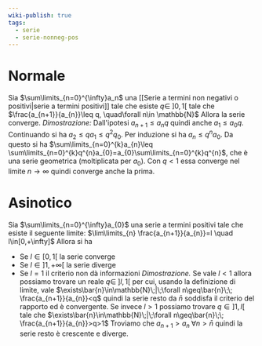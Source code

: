 ```yaml
---
wiki-publish: true
tags:
  - serie
  - serie-nonneg-pos
---
```

# Normale
Sia $\sum\limits_{n=0}^{\infty}a_n$ una [[Serie a termini non negativi o positivi|serie a termini positivi]] tale che esiste $q\in\;]0,1[$ tale che
$\frac{a_{n+1}}{a_{n}}\leq q, \quad\forall n\in \mathbb{N}$
Allora la serie converge.
*Dimostrazione:* Dall'ipotesi $a_{n+1}\leq a_{n}q$ quindi anche $a_{1}\leq a_0q$. Continuando si ha $a_{2}\leq qa_{1}\leq q^2q_{0}$. Per induzione si ha $a_{n}\leq q^{n}a_0$. Da questo si ha $\sum\limits_{n=0}^{k}a_{n}\leq \sum\limits_{n=0}^{k}q^{n}a_{0}=a_{0}\sum\limits_{n=0}^{k}q^{n}$, che è una serie geometrica (moltiplicata per $a_0$). Con $q<1$ essa converge nel limite $n\rightarrow \infty$ quindi converge anche la prima.
# Asinotico
Sia $\sum\limits_{n=0}^{\infty}a_{0}$ una serie a termini positivi tale che esiste il seguente limite:
$\lim\limits_{n} \frac{a_{n+1}}{a_{n}}=l \quad l\in[0,+\infty]$
Allora si ha
- Se $l\in [0,1[$ la serie converge
- Se $l\in]1,+\infty[$ la serie diverge
- Se $l=1$ il criterio non dà informazioni
*Dimostrazione.* Se vale $l<1$ allora possiamo trovare un reale $q\in\;]l,1[$ per cui, usando la definizione di limite, vale
$\exists\bar{n}\in\mathbb{N}\;|\;\forall n\geq\bar{n}\;\; \frac{a_{n+1}}{a_{n}}<q$
quindi la serie resto da $\bar{n}$ soddisfa il criterio del rapporto ed è convergente.
Se invece $l>1$ possiamo trovare $q\in]1,l[$ tale che
$\exists\bar{n}\in\mathbb{N}\;|\;\forall n\geq\bar{n}\;\; \frac{a_{n+1}}{a_{n}}>q>1$
Troviamo che $a_{n+1}>a_{n}\;\forall n>\bar{n}$ quindi la serie resto è crescente e diverge.